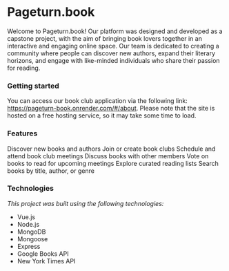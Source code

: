 # Pageturn.book
Welcome to Pageturn.book! Our platform was designed and developed as a capstone project, with the aim of bringing book lovers together in an interactive and engaging online space. Our team is dedicated to creating a community where people can discover new authors, expand their literary horizons, and engage with like-minded individuals who share their passion for reading.

### Getting started
You can access our book club application via the following link: https://pageturn-book.onrender.com/#/about. Please note that the site is hosted on a free hosting service, so it may take some time to load.

### Features
Discover new books and authors
Join or create book clubs
Schedule and attend book club meetings
Discuss books with other members
Vote on books to read for upcoming meetings
Explore curated reading lists
Search books by title, author, or genre

### Technologies
_This project was built using the following technologies:_

- Vue.js
- Node.js
- MongoDB
- Mongoose
- Express
- Google Books API
- New York Times API
